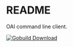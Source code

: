 README
======

OAI command line client.

[![Gobuild Download](http://gobuild.io/badge/github.com/miku/goai/download.png)](http://gobuild.io/github.com/miku/goai)
